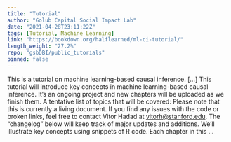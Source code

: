 ```yaml
---
title: "Tutorial"
author: "Golub Capital Social Impact Lab"
date: "2021-04-28T23:11:22Z"
tags: [Tutorial, Machine Learning]
link: "https://bookdown.org/halflearned/ml-ci-tutorial/"
length_weight: "27.2%"
repo: "gsbDBI/public_tutorials"
pinned: false
---
```


This is a tutorial on machine learning-based causal inference. [...] This tutorial will introduce key concepts in machine learning-based causal inference. It’s an ongoing project and new chapters will be uploaded as we finish them. A tentative list of topics that will be covered: Please note that this is currently a living document. If you find any issues with the code or broken links, feel free to contact Vitor Hadad at vitorh@stanford.edu. The “changelog” below will keep track of major updates and additions. We’ll illustrate key concepts using snippets of R code. Each chapter in this ...

